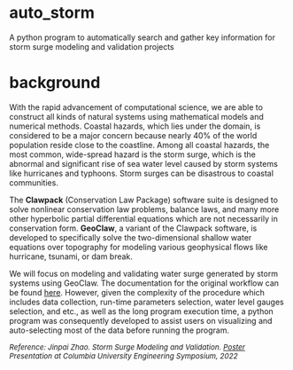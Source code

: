 # auto_storm
A python program to automatically search and gather key information for storm surge modeling and validation projects


# background
With the rapid advancement of computational science, we are able to construct all kinds of natural systems using mathematical models and numerical methods. Coastal hazards, which lies under the domain, is considered to be a major concern because nearly 40% of the world population reside close to the coastline. Among all coastal hazards, the most common, wide-spread hazard is the storm surge, which is the abnormal and significant rise of sea water level caused by storm systems like hurricanes and typhoons. Storm surges can be disastrous to coastal communities.

The **Clawpack** (Conservation Law Package) software suite is designed to solve nonlinear conservation law problems, balance laws, and many more other hyperbolic partial differential equations which are not necessarily in conservation form. **GeoClaw**, a variant of the Clawpack software, is developed to specifically solve the two-dimensional shallow water equations over topography for modeling various geophysical flows like hurricane, tsunami, or dam break. 

We will focus on modeling and validating water surge generated by storm systems using GeoClaw. The documentation for the original workflow can be found [here](https://github.com/mandli/surge-examples/tree/master/storm_setup). However, given the complexity of the procedure which includes data collection, run-time parameters selection, water level gauges selection, and etc., as well as the long program execution time, a python program was consequently developed to assist users on visualizing and auto-selecting most of the data before running the program. 

<font size="2">*Reference: Jinpai Zhao. Storm Surge Modeling and Validation. [Poster](https://github.com/MaxPaiPai/Research-Symposium-22/blob/main/Poster_Jinpai%20(Max)%20Zhao.pdf) Presentation at Columbia University Engineering Symposium, 2022*</font>


